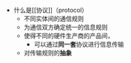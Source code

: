  - 什么是[[协议]]（protocol）
	 - 不同实体间的通信规则
	 - 为通信双方确定统一的信息规则
	 - 使得不同的硬件生产商的产品间，
		 - 可以通过**同一套**协议进行信息传输
	 - 对传输规则的**抽象**